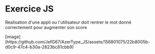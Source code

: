 <h1> Exercice JS </h1>



<p>Realisation d'une appli ou l'utilisateur doit rentrer le mot donné correctement pour augmenter son score </p>
[image](https://github.com/JefG67/AzerType_JS/assets/156801075/22b8005b-d0c9-47c4-b30a-2823bc81cbb9)

